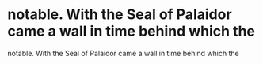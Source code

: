 # notable. With the Seal of Palaidor came a wall in time behind which the

notable. With the Seal of Palaidor came a wall in time behind which the